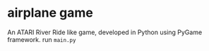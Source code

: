 # airplane game
An ATARI River Ride like game, developed in Python using PyGame framework.
run `main.py`
